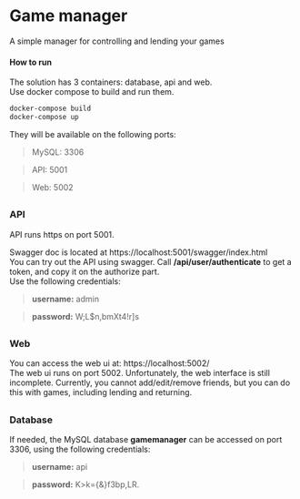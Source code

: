 

# Game manager
A simple manager for controlling and lending your games

#### How to run
The solution has 3  containers: database, api and web. \
Use docker compose to build and run them.

```sh
docker-compose build
docker-compose up
```
They will be available on the following ports:
>MySQL: 3306

>API: 5001

>Web: 5002

## 


### API
API runs https on port 5001.

Swagger doc is located at https://localhost:5001/swagger/index.html 
\
You can try out the API using swagger. Call **/api/user/authenticate** to get a token, and copy it on the authorize part.
\
Use the following credentials:

>**username:** admin

>**password:** W;L$n,bmXt4!r]s
## 
### Web
You can access the web ui at: https://localhost:5002/
\
The web ui runs on port 5002. Unfortunately, the web interface is still incomplete. Currently, you cannot add/edit/remove friends, but you can do this with games, including lending and returning.
##
### Database
If needed, the MySQL database **gamemanager** can be accessed on port 3306, using the following credentials:
>**username:** api  

>**password:** K>k={&}f3bp,LR.

## 
